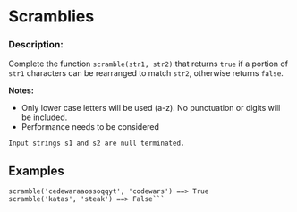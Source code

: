 # Scramblies
### Description:

Complete the function ```scramble(str1, str2)``` that returns ```true``` if a portion of ```str1``` characters can be rearranged to match ```str2```, otherwise returns ```false```.

**Notes:**

* Only lower case letters will be used (a-z). No punctuation or digits will be included.
* Performance needs to be considered

```Input strings s1 and s2 are null terminated.```

## Examples

```scramble('rkqodlw', 'world') ==> True
scramble('cedewaraaossoqqyt', 'codewars') ==> True
scramble('katas', 'steak') ==> False```